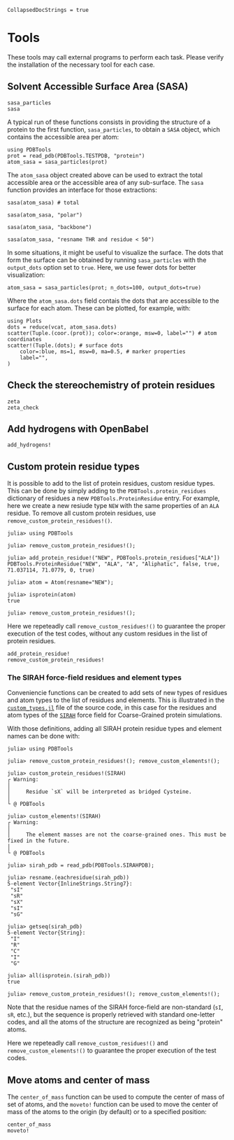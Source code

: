 ```@meta
CollapsedDocStrings = true
```

# Tools

These tools may call external programs to perform each task. Please verify the installation of 
the necessary tool for each case. 

## Solvent Accessible Surface Area (SASA)

```@docs
sasa_particles
sasa
```

A typical run of these functions consists in providing the structure of a protein to the first function, `sasa_particles`, to obtain a `SASA` object, which contains the accessible area per atom:

```@example sasa
using PDBTools
prot = read_pdb(PDBTools.TESTPDB, "protein")
atom_sasa = sasa_particles(prot)
```

The `atom_sasa` object created above can be used to extract the total accessible area or the accessible area of any sub-surface. The `sasa` function provides an interface for those extractions:

```@example sasa
sasa(atom_sasa) # total
```
```@example sasa
sasa(atom_sasa, "polar") 
```

```@example sasa
sasa(atom_sasa, "backbone")
```

```@example sasa
sasa(atom_sasa, "resname THR and residue < 50") 
```

In some situations, it might be useful to visualize the surface. The dots that form the surface can be obtained by running `sasa_particles` with the `output_dots` option set to `true`. Here, we use fewer dots for better visualization:

```@example sasa
atom_sasa = sasa_particles(prot; n_dots=100, output_dots=true) 
```

Where the `atom_sasa.dots` field contais the dots that are accessible to the surface for each atom. These can be plotted, for example, with:
```@example sasa
using Plots
dots = reduce(vcat, atom_sasa.dots)
scatter(Tuple.(coor.(prot)); color=:orange, msw=0, label="") # atom coordinates
scatter!(Tuple.(dots); # surface dots
    color=:blue, ms=1, msw=0, ma=0.5, # marker properties
    label="",
)
```

## Check the stereochemistry of protein residues

```@docs
zeta
zeta_check
```

## Add hydrogens with OpenBabel

```@docs
add_hydrogens!
```

## Custom protein residue types

It is possible to add to the list of protein residues, custom residue types. 
This can be done by simply adding to the `PDBTools.protein_residues` dictionary
of residues a new `PDBTools.ProteinResidue` entry. For example, here we create
a new resiude type `NEW` with the same properties of an `ALA` residue. To 
remove all custom protein residues, use `remove_custom_protein_residues!()`.

```jldoctest
julia> using PDBTools

julia> remove_custom_protein_residues!();

julia> add_protein_residue!("NEW", PDBTools.protein_residues["ALA"])
PDBTools.ProteinResidue("NEW", "ALA", "A", "Aliphatic", false, true, 71.037114, 71.0779, 0, true)

julia> atom = Atom(resname="NEW");

julia> isprotein(atom)
true

julia> remove_custom_protein_residues!();
```

Here we repeteadly call `remove_custom_residues!()` to guarantee the proper execution of the
test codes, without any custom residues in the list of protein residues.

```@docs
add_protein_residue!
remove_custom_protein_residues!
```

### The SIRAH force-field residues and element types

Conveniencie functions can be created to add sets of new types of residues and atom types
to the list of residues and elements. This is illustrated in the 
[`custom_types.jl`](https://github.com/m3g/PDBTools.jl/blob/main/src/custom_types.jl) file of the source code, in this case for the residues and atom
types of the [`SIRAH`](http://www.sirahff.com/) force field for Coarse-Grained protein simulations.

With those definitions, adding all SIRAH protein residue types and element names can be done with:
```jldoctest
julia> using PDBTools 

julia> remove_custom_protein_residues!(); remove_custom_elements!();

julia> custom_protein_residues!(SIRAH)
┌ Warning: 
│ 
│     Residue `sX` will be interpreted as bridged Cysteine.
│ 
└ @ PDBTools

julia> custom_elements!(SIRAH)
┌ Warning:
│
│     The element masses are not the coarse-grained ones. This must be fixed in the future.
│
└ @ PDBTools

julia> sirah_pdb = read_pdb(PDBTools.SIRAHPDB);

julia> resname.(eachresidue(sirah_pdb))
5-element Vector{InlineStrings.String7}:
 "sI"
 "sR"
 "sX"
 "sI"
 "sG"

julia> getseq(sirah_pdb)
5-element Vector{String}:
 "I"
 "R"
 "C"
 "I"
 "G"

julia> all(isprotein.(sirah_pdb))
true

julia> remove_custom_protein_residues!(); remove_custom_elements!();
```

Note that the residue names of the SIRAH force-field are non-standard (`sI`, `sR`, etc.), but the sequence
is properly retrieved with standard one-letter codes, and all the atoms of the structure are recognized 
as being "protein" atoms.

Here we repeteadly call `remove_custom_residues!()` and `remove_custom_elements!()` to guarantee the proper execution of the
test codes.

## Move atoms and center of mass

The `center_of_mass` function can be used to compute the center of mass of set of atoms, and the 
`moveto!` function can be used to move the center of mass of the atoms to the origin (by default) 
or to a specified position:

```@docs
center_of_mass
moveto!
```

